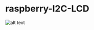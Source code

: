 # raspberry-I2C-LCD


![alt text](https://camo.githubusercontent.com/2a42c23a92f36b7c0c8e4838fe591b427ffdaf262c1de4b46233fcd44a13be5a/68747470733a2f2f692e70696e696d672e636f6d2f6f726967696e616c732f31622f30392f38352f31623039383538376637656331633335316436353731343935386231386464362e706e67)

